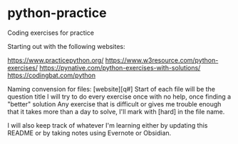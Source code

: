 # python-practice
Coding exercises for practice 


Starting out with the following websites:

https://www.practicepython.org/
https://www.w3resource.com/python-exercises/
https://pynative.com/python-exercises-with-solutions/
https://codingbat.com/python

Naming convension for files: [website][q#] 
Start of each file will be the question title 
I will try to do every exercise once with no help, once finding a "better" solution 
Any exercise that is difficult or gives me trouble enough that it takes more than a day to solve, I'll mark with [hard] in the file name. 

I will also keep track of whatever I'm learning either by updating this README or by taking notes using Evernote or Obsidian. 
